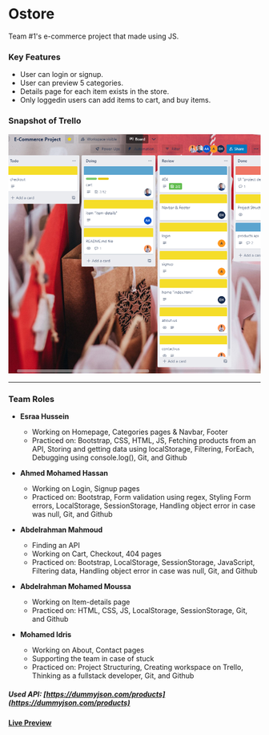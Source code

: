 # Ostore

Team #1's e-commerce project that made using JS.

### Key Features

- User can login or signup.
- User can preview 5 categories.
- Details page for each item exists in the store.
- Only loggedin users can add items to cart, and buy items.

### Snapshot of Trello

![Project Management](./images/trello.png)

---

### Team Roles

- **Esraa Hussein**

  - Working on Homepage, Categories pages & Navbar, Footer
  - Practiced on: Bootstrap, CSS, HTML, JS, Fetching products from an API, Storing and getting data using localStorage, Filtering, ForEach, Debugging using console.log(), Git, and Github

- **Ahmed Mohamed Hassan**

  - Working on Login, Signup pages
  - Practiced on: Bootstrap, Form validation using regex, Styling Form errors, LocalStorage, SessionStorage, Handling object error in case was null, Git, and Github

- **Abdelrahman Mahmoud**

  - Finding an API
  - Working on Cart, Checkout, 404 pages
  - Practiced on: Bootstrap, LocalStorage, SessionStorage, JavaScript, Filtering data, Handling object error in case was null, Git, and Github

- **Abdelrahman Mohamed Moussa**

  - Working on Item-details page
  - Practiced on: HTML, CSS, JS, LocalStorage, SessionStorage, Git, and Github

- **Mohamed Idris**
  - Working on About, Contact pages
  - Supporting the team in case of stuck
  - Practiced on: Project Structuring, Creating workspace on Trello, Thinking as a fullstack developer, Git, and Github

##### Used API: [https://dummyjson.com/products](https://dummyjson.com/products)

#### [Live Preview](https://edriso.github.io/Ostore/)
